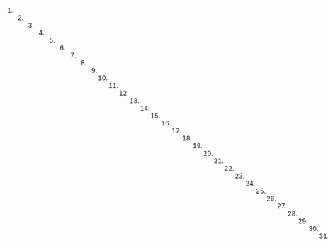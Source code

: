 1. 2. 3. 4. 5. 6. 7. 8. 9. 10. 11. 12. 13. 14. 15. 16. 17. 18. 19. 20. 21. 22. 23. 24. 25. 26. 27. 28. 29. 30. 31. 32. 33. 34. 35. 36. 37. 38. 39. 40. 41. 42. 43. 44. 45. 46. 47. 48. 49. 50. 51. 52. 53. 54. 55. 56. 57. 58. 59. 60. 61. 62. 63. 64. 65. 66. 67. 68. 69. 70. 71. 72. 73. 74. 75. 76. 77. 78. 79. 80. 81. 82. 83. 84. 85. 86. 87. 88. 89. 90. 91. 92. 93. 94. 95. 96. 97. 98. 99. 100. 101. 102. 103. 104. 105. 106. 107. 108. 109. 110. 111. 112. 113. 114. 115. 116. 117. 118. 119. 120. 121. 122. 123. 124. 125. 126. 127. 128. 129. 130. 131. 132. 133. 134. 135. 136. 137. 138. 139. 140. 141. 142. 143. 144. 145. 146. 147. 148. 149. 150. 151. 152. 153. 154. 155. 156. 157. 158. 159. 160. 161. 162. 163. 164. 165. 166. 167. 168. 169. 170. 171. 172. 173. 174. 175. 176. 177. 178. 179. 180. 181. 182
dad de cosa Juzgado y consentida que por tal lo recibe renuncia
las leyes fuerzas y derechos de su favor con la que promueve sugene
ral renunciación: Así la otorgó y por decir nosobr firmar lo hizo a
su ruego uno de los testigos que lo fueron Don Francisco Cusalan Don
Jose Maria Prado y Don Agustin Romero vecinos
A trullo de Pedro Domingo Palacios Agustin Romero
Ante un Vicente Olgaechey
Escribano Publico
venta esclavo
lor en la ciudad de Guadalupe capital de la provincia de Catarro a diez y
se le pone a la mula la venta de nueve. Ante mi el esclavo

seis de enero de mil ochocientos diez y nueve. Ante el escrito y testigos que nomiñaron parecia Jose Faustino Mon-toya vecino del sitio de Urquijo y residente en esta dicha ciudad a quien se caminó y otrora que yendo sedentamente y con
Jose Antonio Torres
e hipoteca especial ni general que no la tiene y se la vendió conti- dossas varias tachas defectos enfermedades públicas y secre- tas en gracia y cantidad de ochenta pesos de plata de ocho reales que por ella le había el congoador endinero de contado
Siendo de camino del otorgante la paga del derecho de alquiler que ha satisfecho al señor oficial Real quien en prueba de su recibo loy ha dado la boleta que se insertó y discusión y de los expres
dos o tanta pesas de plata recibidas se da por entregado aquí ro- lidad provincial decir lo contrario la excepción de la no nom- rata pecuniá se prueba la del real término engano y más del ca- so, declarando que de no cedarlo Justo no volemos a quienes más
Es decir, que la inescrita a Soto, no tiene más valor de su devoción en mucho por cantidad hace general y do-nación al comprador y sus herederos bueno para mere perfecta e inverciable integridad con la insinuación y recurrencia neces
Saría sobre que renunció lo ley del ordenamiento real fecha encor- tes de Alcalá de Henares y demás que traballen en razón de las cos- tas que se compran y venden por más o menos de la mitad del ju- gio ciego y el término concedido para la rescisión del contrato.
Lo suélgamente. Mediante lo cual deiste quinta y aparta del
dicho, acuñas, y, por lo tanto, de la misma manera, y, por
lo tanto, , y, , y, , y, por lo y, por lo y, por y,
derecho acción posesión propiedad dominio y señorío que y dicho